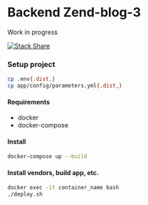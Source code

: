 Backend Zend-blog-3
===================

Work in progress

[![Stack Share](http://img.shields.io/badge/tech-stack-0690fa.svg?style=flat)](http://stackshare.io/morontt/zend-blog-3-backend)

### Setup project

```sh
cp .env{.dist,}
cp app/config/parameters.yml{.dist,}
```

#### Requirements

- docker
- docker-compose

#### Install

```sh
docker-compose up --build
```

#### Install vendors, build app, etc.

```sh
docker exec -it container_name bash
./deploy.sh
```
